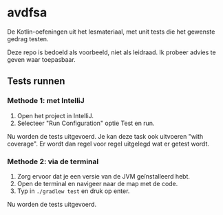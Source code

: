 # avdfsa

De Kotlin-oefeningen uit het lesmateriaal, met unit tests die het gewenste gedrag testen.

Deze repo is bedoeld als voorbeeld, niet als leidraad.
Ik probeer advies te geven waar toepasbaar.

## Tests runnen

### Methode 1: met IntelliJ
1. Open het project in IntelliJ.
2. Selecteer "Run Configuration" optie Test en run.

Nu worden de tests uitgevoerd. 
Je kan deze task ook uitvoeren "with coverage".
Er wordt dan regel voor regel uitgelegd wat er getest wordt.

### Methode 2: via de terminal
1. Zorg ervoor dat je een versie van de JVM geïnstalleerd hebt.
2. Open de terminal en navigeer naar de map met de code.
3. Typ in `./gradlew test` en druk op enter.

Nu worden de tests uitgevoerd.